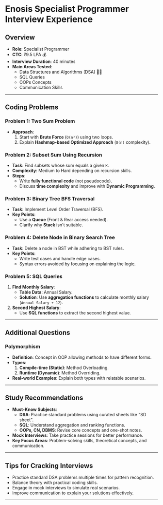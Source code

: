 # Enosis Specialist Programmer Interview Experience  

## Overview  
- **Role**: Specialist Programmer  
- **CTC**: ₹9.5 LPA 💰  
- **Interview Duration**: 40 minutes  
- **Main Areas Tested**:  
  - Data Structures and Algorithms (DSA) 🧑‍💻  
  - SQL Queries  
  - OOPs Concepts  
  - Communication Skills  

---

## Coding Problems  
### Problem 1: Two Sum Problem  
- **Approach**:  
  1. Start with **Brute Force** (`O(n²)`) using two loops.  
  2. Explain **Hashmap-based Optimized Approach** (`O(n)` complexity).  

### Problem 2: Subset Sum Using Recursion  
- **Task**: Find subsets whose sum equals a given `K`.  
- **Complexity**: Medium to Hard depending on recursion skills.  
- **Steps**:  
  - Write **fully functional code** (not pseudocode).  
  - Discuss **time complexity** and improve with **Dynamic Programming**.  

### Problem 3: Binary Tree BFS Traversal  
- **Task**: Implement Level Order Traversal (BFS).  
- **Key Points**:  
  - Use a **Queue** (Front & Rear access needed).  
  - Clarify why **Stack** isn't suitable.  

### Problem 4: Delete Node in Binary Search Tree  
- **Task**: Delete a node in BST while adhering to BST rules.  
- **Key Points**:  
  - Write test cases and handle edge cases.  
  - Syntax errors avoided by focusing on explaining the logic.  

### Problem 5: SQL Queries  
1. **Find Monthly Salary**:  
   - **Table Data**: Annual Salary.  
   - **Solution**: Use **aggregation functions** to calculate monthly salary (`Annual Salary ÷ 12`).  
2. **Second Highest Salary**:  
   - Use **SQL functions** to extract the second highest value.  

---

## Additional Questions  
### Polymorphism  
- **Definition**: Concept in OOP allowing methods to have different forms.  
- **Types**:  
  1. **Compile-time (Static)**: Method Overloading.  
  2. **Runtime (Dynamic)**: Method Overriding.  
- **Real-world Examples**: Explain both types with relatable scenarios.  

---

## Study Recommendations  
- **Must-Know Subjects**:  
  - **DSA**: Practice standard problems using curated sheets like "SD sheet".  
  - **SQL**: Understand aggregation and ranking functions.  
  - **OOPs, CN, DBMS**: Revise core concepts and one-shot notes.  
- **Mock Interviews**: Take practice sessions for better performance.  
- **Key Focus Areas**: Problem-solving skills, theoretical concepts, and communication.  

---

## Tips for Cracking Interviews  
- Practice standard DSA problems multiple times for pattern recognition.  
- Balance theory with practical coding skills.  
- Engage in mock interviews to simulate real scenarios.  
- Improve communication to explain your solutions effectively.  

---
